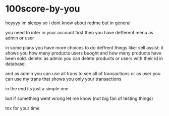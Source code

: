 # 100score-by-you
heyyyy
im sleepy so i dont know about redme but in general

you need to inter in your account first
then you have defferent menu as admin or user

in some plans you have more choices to do deffrent things
like:
sell assist: it shows you how many products users buoght and how many products have been sold.
delete: as admin you can delete products or users with their id in database.

and as admin you can use all trans to see all of transactions 
or as user you can use my trans that shows you only your transactions

in the end its just a simple one

but if something went wrong let me know (not big fan of testing things)

tnx for your time

